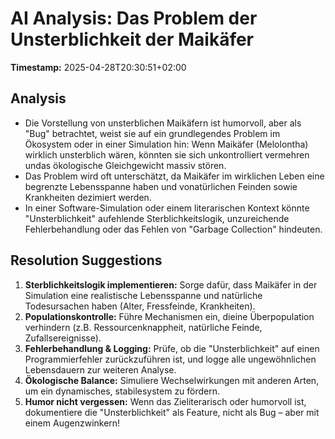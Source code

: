# AI Analysis: Das Problem der Unsterblichkeit der Maikäfer

**Timestamp:** 2025-04-28T20:30:51+02:00

## Analysis
- Die Vorstellung von unsterblichen Maikäfern ist humorvoll, aber als "Bug" betrachtet, weist sie auf ein grundlegendes Problem im Ökosystem oder in einer Simulation hin: Wenn Maikäfer (Melolontha) wirklich unsterblich wären, könnten sie sich unkontrolliert vermehren undas ökologische Gleichgewicht massiv stören.
- Das Problem wird oft unterschätzt, da Maikäfer im wirklichen Leben eine begrenzte Lebensspanne haben und vonatürlichen Feinden sowie Krankheiten dezimiert werden.
- In einer Software-Simulation oder einem literarischen Kontext könnte "Unsterblichkeit" aufehlende Sterblichkeitslogik, unzureichende Fehlerbehandlung oder das Fehlen von "Garbage Collection" hindeuten.

## Resolution Suggestions
1. **Sterblichkeitslogik implementieren:** Sorge dafür, dass Maikäfer in der Simulation eine realistische Lebensspanne und natürliche Todesursachen haben (Alter, Fressfeinde, Krankheiten).
2. **Populationskontrolle:** Führe Mechanismen ein, dieine Überpopulation verhindern (z.B. Ressourcenknappheit, natürliche Feinde, Zufallsereignisse).
3. **Fehlerbehandlung & Logging:** Prüfe, ob die "Unsterblichkeit" auf einen Programmierfehler zurückzuführen ist, und logge alle ungewöhnlichen Lebensdauern zur weiteren Analyse.
4. **Ökologische Balance:** Simuliere Wechselwirkungen mit anderen Arten, um ein dynamisches, stabilesystem zu fördern.
5. **Humor nicht vergessen:** Wenn das Zieliterarisch oder humorvoll ist, dokumentiere die "Unsterblichkeit" als Feature, nicht als Bug – aber mit einem Augenzwinkern!



